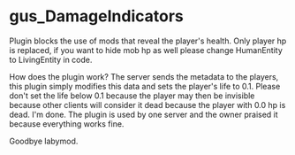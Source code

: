 # gus_DamageIndicators
Plugin blocks the use of mods that reveal the player's health.
Only player hp is replaced, if you want to hide mob hp as well please change HumanEntity to LivingEntity in code.

How does the plugin work?
The server sends the metadata to the players, this plugin simply modifies this data and sets the player's life to 0.1.
Please don't set the life below 0.1 because the player may then be invisible because other clients will consider it dead because the player with 0.0 hp is dead.
I'm done.
The plugin is used by one server and the owner praised it because everything works fine.

Goodbye labymod.
